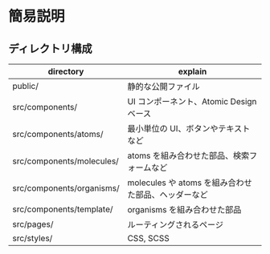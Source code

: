# 簡易説明

## ディレクトリ構成

| directory                 | explain                                             |
| ------------------------- | --------------------------------------------------- |
| public/                   | 静的な公開ファイル                                  |
| src/components/           | UI コンポーネント、Atomic Design ベース             |
| src/components/atoms/     | 最小単位の UI、ボタンやテキストなど                 |
| src/components/molecules/ | atoms を組み合わせた部品、検索フォームなど          |
| src/components/organisms/ | molecules や atoms を組み合わせた部品、ヘッダーなど |
| src/components/template/  | organisms を組み合わせた部品                        |
| src/pages/                | ルーティングされるページ                            |
| src/styles/               | CSS, SCSS                                           |
